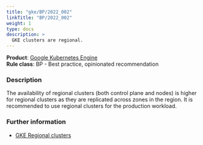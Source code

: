 ```yaml
---
title: "gke/BP/2022_002"
linkTitle: "BP/2022_002"
weight: 1
type: docs
description: >
  GKE clusters are regional.
---
```


**Product**: [Google Kubernetes Engine](https://cloud.google.com/kubernetes-engine)\
**Rule class**: BP - Best practice, opinionated recommendation

### Description

The availability of regional clusters (both control plane and nodes) is higher
for regional clusters as they are replicated across zones in the region. It is
recommended to use regional clusters for the production workload.

### Further information

- [GKE Regional clusters](https://cloud.google.com/kubernetes-engine/docs/concepts/regional-clusters)
